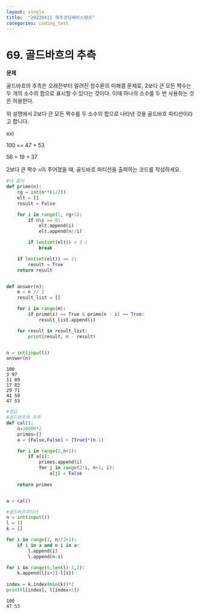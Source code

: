 ```yaml
---
layout: single
title:  "20220411 제주코딩베이스캠프"
categories: coding_test
---
```


# 69. 골드바흐의 추측
**문제**

골드바흐의 추측은 오래전부터 알려진 정수론의 미해결 문제로, 2보다 큰 모든 짝수는 두 개의 소수의 합으로 표시할 수 있다는 것이다. 이때 하나의 소수를 두 번 사용하는 것은 허용한다.

위 설명에서 2보다 큰 모든 짝수를 두 소수의 합으로 나타낸 것을 골드바흐 파티션이라고 합니다.

ex)

100 == 47 + 53

56 = 19 + 37

2보다 큰 짝수 `n`이 주어졌을 때, 골드바흐 파티션을 출력하는 코드를 작성하세요.



```python
#내 풀이
def prime(n):
    rg = int(n**(1/2))
    elt = []
    result = False

    for i in range(1, rg+1):
        if n%i == 0:
            elt.append(i)
            elt.append(n//i)

        if len(set(elt)) > 2 :
            break

    if len(set(elt)) == 2:
        result = True
    return result


def answer(n):
    m = n // 2
    result_list = []

    for i in range(m):
        if prime(i) == True & prime(n - i) == True:
            result_list.append(i)

    for result in result_list:
        print(result, n - result)


n = int(input())
answer(n)
```

    100
    3 97
    11 89
    17 83
    29 71
    41 59
    47 53



```python
#정답
#골드바흐의 추측
def cal():
    n=10000*2
    primes=[]    
    a = [False,False] + [True]*(n-1)

    for i in range(2,n+1):
        if a[i]:
            primes.append(i)
            for j in range(2*i, n+1, i):
                a[j] = False
            
    return primes


a = cal()

#골드바흐파티션
n = int(input())
l = []
k = []	

for i in range(2, n//2+1):    
    if i in a and n-i in a:
        l.append(i)
        l.append(n-i)

for i in range(0,len(l)-1,2):
    k.append(l[i+1]-l[i])
    
index = k.index(min(k))*2
print(l[index], l[index+1])
```

    100
    47 53

